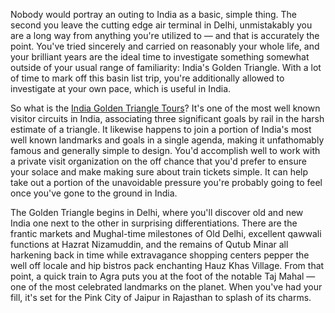 Nobody would portray an outing to India as a basic, simple thing. The second you leave the cutting edge air terminal in Delhi, unmistakably you are a long way from anything you're utilized to — and that is accurately the point. You've tried sincerely and carried on reasonably your whole life, and your brilliant years are the ideal time to investigate something somewhat outside of your usual range of familiarity: India's Golden Triangle. With a lot of time to mark off this basin list trip, you're additionally allowed to investigate at your own pace, which is useful in India. 

So what is the <a href="https://www.india-goldentriangle-tours.com/">India Golden Triangle Tours</a>? It's one of the most well known visitor circuits in India, associating three significant goals by rail in the harsh estimate of a triangle. It likewise happens to join a portion of India's most well known landmarks and goals in a single agenda, making it unfathomably famous and generally simple to design. You'd accomplish well to work with a private visit organization on the off chance that you'd prefer to ensure your solace and make making sure about train tickets simple. It can help take out a portion of the unavoidable pressure you're probably going to feel once you've gone to the ground in India. 

The Golden Triangle begins in Delhi, where you'll discover old and new India one next to the other in surprising differentiations. There are the frantic markets and Mughal-time milestones of Old Delhi, excellent qawwali functions at Hazrat Nizamuddin, and the remains of Qutub Minar all harkening back in time while extravagance shopping centers pepper the well off locale and hip bistros pack enchanting Hauz Khas Village. From that point, a quick train to Agra puts you at the foot of the notable Taj Mahal — one of the most celebrated landmarks on the planet. When you've had your fill, it's set for the Pink City of Jaipur in Rajasthan to splash of its charms.
